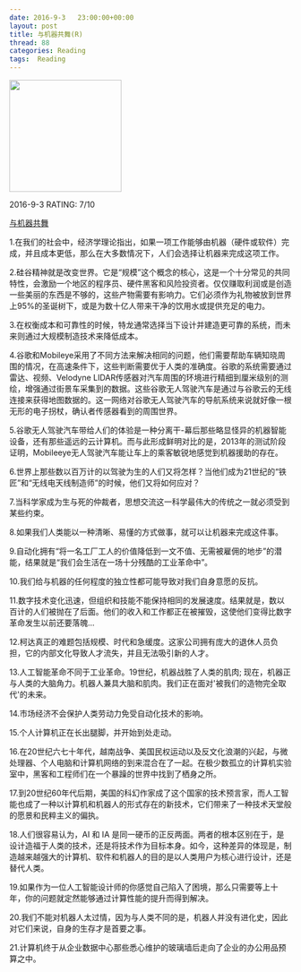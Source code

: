 ```yaml
---
date: 2016-9-3	 23:00:00+00:00
layout: post
title: 与机器共舞(R)
thread: 88
categories: Reading
tags:  Reading
---
```


<img src="https://images-cn-8.ssl-images-amazon.com/images/I/51o6%2BkpHlEL.jpg" width="200" />

2016-9-3 RATING: 7/10

[与机器共舞](https://www.amazon.cn/gp/product/B017D8YYW6/ref=oh_aui_detailpage_o00_s01?ie=UTF8&psc=1)

1.在我们的社会中，经济学理论指出，如果一项工作能够由机器（硬件或软件）完成，并且成本更低，那么在大多数情况下，人们会选择让机器来完成这项工作。

2.硅谷精神就是改变世界。它是“规模”这个概念的核心，这是一个十分常见的共同特性，会激励一个地区的程序员、硬件黑客和风险投资者。仅仅赚取利润或是创造一些美丽的东西是不够的，这些产物需要有影响力。它们必须作为礼物被放到世界上95%的圣诞树下，或是为数十亿人带来干净的饮用水或提供充足的电力。

3.在权衡成本和可靠性的时候，特龙通常选择当下设计并建造更可靠的系统，而未来则通过大规模制造技术来降低成本。

4.谷歌和Mobileye采用了不同方法来解决相同的问题，他们需要帮助车辆知晓周围的情况，在高速条件下，这些判断需要优于人类的准确度。谷歌的系统需要通过雷达、视频、Velodyne LIDAR传感器对汽车周围的环境进行精细到厘米级别的测绘，增强通过街景车采集到的数据。这些谷歌无人驾驶汽车是通过与谷歌云的无线连接来获得地图数据的。这一网络对谷歌无人驾驶汽车的导航系统来说就好像一根无形的电子拐杖，确认者传感器看到的周围世界。

5.谷歌无人驾驶汽车带给人们的体验是一种分离干-幕后那些略显怪异的机器智能设备，还有那些遥远的云计算机。而与此形成鲜明对比的是，2013年的测试阶段证明，Mobileeye无人驾驶汽车能让车上的乘客敏锐地感觉到机器援助的存在。

6.世界上那些数以百万计的以驾驶为生的人们又将怎样？当他们成为21世纪的“铁匠”和“无线电天线制造师”的时候，他们又将如何应对？

7.当科学家成为生与死的仲裁者，思想交流这一科学最伟大的传统之一就必须受到某些约束。

8.如果我们人类能以一种清晰、易懂的方式做事，就可以让机器来完成这件事。

9.自动化拥有“将一名工厂工人的价值降低到一文不值、无需被雇佣的地步”的潜能，结果就是“我们会生活在一场十分残酷的工业革命中”。

10.我们给与机器的任何程度的独立性都可能导致对我们自身意愿的反抗。

11.数字技术变化迅速，但组织和技能不能保持相同的发展速度。结果就是，数以百计的人们被抛在了后面。他们的收入和工作都正在被摧毁，这使他们变得比数字革命发生以前还要落魄...

12.柯达真正的难题包括规模、时代和急缓度。这家公司拥有庞大的退休人员负担，它的内部文化导致人才流失，并且无法吸引新的人才。

13.人工智能革命不同于工业革命。19世纪，机器战胜了人类的肌肉; 现在，机器正与人类的大脑角力。机器人兼具大脑和肌肉。我们正在面对'被我们的造物完全取代'的未来。

14.市场经济不会保护人类劳动力免受自动化技术的影响。

15.个人计算机正在长出腿脚，并开始到处走动。

16.在20世纪六七十年代，越南战争、美国民权运动以及反文化浪潮的兴起，与微处理器、个人电脑和计算机网络的到来混合在了一起。在极少数孤立的计算机实验室中，黑客和工程师们在一个暴躁的世界中找到了栖身之所。

17.到20世纪60年代后期，美国的科幻作家成了这个国家的技术预言家，而人工智能也成了一种以计算机和机器人的形式存在的新技术，它们带来了一种技术天堂般的愿景和民粹主义的偏执。

18.人们很容易认为，AI 和 IA 是同一硬币的正反两面。两者的根本区别在于，是设计造福于人类的技术，还是将技术作为目标本身。如今，这种差异的体现是，制造越来越强大的计算机、软件和机器人的目的是以人类用户为核心进行设计，还是替代人类。

19.如果作为一位人工智能设计师的你感觉自己陷入了困境，那么只需要等上十年，你的问题就定然能够通过计算性能的提升而得到解决。

20.我们不能对机器人太过情，因为与人类不同的是，机器人并没有进化史，因此对它们来说，自身的生存才是首要之事。

21.计算机终于从企业数据中心那些悉心维护的玻璃墙后走向了企业的办公用品预算之中。

